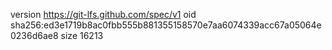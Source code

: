 version https://git-lfs.github.com/spec/v1
oid sha256:ed3e1719b8ac0fbb555b881355158570e7aa6074339acc67a05064e0236d6ae8
size 16213
